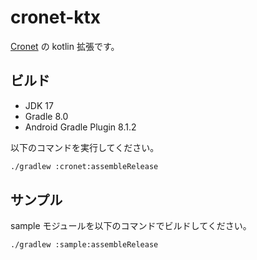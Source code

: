 # cronet-ktx

[Cronet](https://chromium.googlesource.com/chromium/src/+/master/components/cronet/) の kotlin 拡張です。

## ビルド

- JDK 17
- Gradle 8.0
- Android Gradle Plugin 8.1.2

以下のコマンドを実行してください。

```sh
./gradlew :cronet:assembleRelease
```

## サンプル

sample モジュールを以下のコマンドでビルドしてください。

```sh
./gradlew :sample:assembleRelease
```
